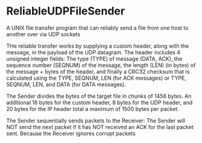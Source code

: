 # ReliableUDPFileSender
A UNIX file transfer program that can reliably send a file from one host to another over via UDP sockets

THe reliable transfer works by supplying a custom header, along with the message, in the payload of the UDP datagram. The header includes 4 unsigned integer fields: The type (TYPE) of message (DATA, ACK), the sequence number (SEQNUM) of the message, the length (LEN) (in bytes) of the message + bytes of the header, and finally a CRC32 checksum that is calculated using the TYPE, SEQNUM, LEN (for ACK messages) or TYPE, SEQNUM, LEN, and DATA (for DATA messages).

The Sender divides the bytes of the target file in chunks of 1456 bytes. An additional 16 bytes for the custom header, 8 bytes for the UDP header, and 20 bytes for the IP header total a maximum of 1500 bytes per packet.

The Sender sequentially sends packets to the Receiver: The Sender will NOT send the next packet if it has NOT received an ACK for the last packet sent. Because the Receiver ignores corrupt packets
